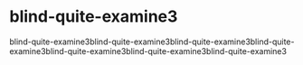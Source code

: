 # blind-quite-examine3
blind-quite-examine3blind-quite-examine3blind-quite-examine3blind-quite-examine3blind-quite-examine3blind-quite-examine3blind-quite-examine3
